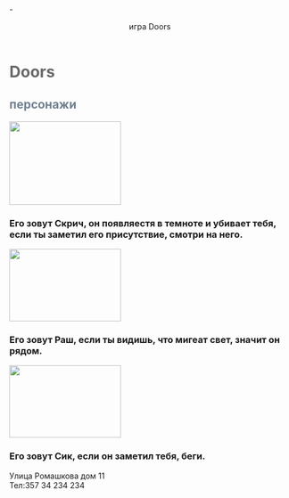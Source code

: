 -<html>
  <header>игра Doors</header>
    <body>
        <main>
        <h1><font color="DimGray">Doors</font>
        </h1>
        <h2><font color="SlateGray">персонажи</font></h2>
        </main>
        <img src="https://gnw.su/wp-content/uploads/2022/08/Roblox-Doors-Screech-Image-1024x576.jpg" width="200px" height="150px"/>
        <h3>Eго зовут Скрич, он появляестя в темноте и убивает тебя, если ты заметил его присутствие, смотри на него.</h3>
        <img src="https://gnw.su/wp-content/uploads/2022/08/Roblox-Doors-Rush-Image-1024x576.jpg" width="200px" height="130px"/>
        <h3>Его зовут Раш, если ты видишь, что мигеат свет, значит он рядом.</h3>
        <img src="https://i1.sndcdn.com/artworks-mDwIz83GiS6hQ4gj-yAQoUw-t500x500.jpg" width="200px" height="130px"/>
        <h3> Его зовут Сик, если он заметил тебя, беги.</h3>
        <footer> Улица Ромашкова дом 11
        </footer><footer>Тел:357 34 234 234 </footer>
       </body>
      </html>
